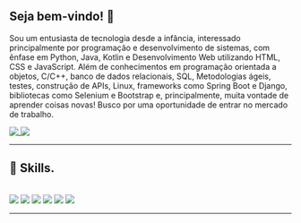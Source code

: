 ## Seja bem-vindo! 👋
 
Sou um entusiasta de tecnologia desde a infância, interessado principalmente por programação e desenvolvimento de sistemas, com ênfase em Python, Java, Kotlin e Desenvolvimento Web utilizando HTML, CSS e JavaScript. Além de conhecimentos em programação orientada a objetos, C/C++, banco de dados relacionais, SQL, Metodologias ágeis, testes, construção de APIs, Linux, frameworks como Spring Boot e Django, bibliotecas como Selenium e Bootstrap e, principalmente, muita vontade de aprender coisas novas! Busco por uma oportunidade de entrar no mercado de trabalho.

<a href="https://github.com/sboechat">
  <img align= "top" src="https://github-readme-stats.vercel.app/api?username=sboechat&show_icons=true&theme=radical" />
</a>
<a href="https://github.com/sboechat">
  <img align= "top" src="https://github-readme-stats.vercel.app/api/top-langs/?username=sboechat&layout=compact&theme=radical" />
</a>


<hr>

## 🚀 Skills.
<div style="display: inline_block"></br>
  <img aling="center" alter="Python" src="https://img.shields.io/badge/Python-3776AB?style=for-the-badge&logo=python&logoColor=white"/>
  <img aling="center" alter="java" src="https://img.shields.io/badge/Java-ED8B00?style=for-the-badge&logo=openjdk&logoColor=white"/>
  <img aling="center" alter="PHP" src="https://img.shields.io/badge/Kotlin-777BB4?style=for-the-badge&logo=php&logoColor=white"/>
  <img aling="center" alter="html5" src="https://img.shields.io/badge/HTML5-E34F26?style=for-the-badge&logo=html5&logoColor=white"/>
  <img aling="center" alter="css3" src="https://img.shields.io/badge/CSS3-1572B6?style=for-the-badge&logo=css3&logoColor=white"/>
  <img aling="center" alter="javaScript" src="https://img.shields.io/badge/JavaScript-323330?style=for-the-badge&logo=javascript&logoColor=F7DF1E"/>
</div>
<hr>
<!--
**sboechat/sboechat** is a ✨ _special_ ✨ repository because its `README.md` (this file) appears on your GitHub profile.

Here are some ideas to get you started:

- 🔭 I’m currently working on ...
- 🌱 I’m currently learning ...
- 👯 I’m looking to collaborate on ...
- 🤔 I’m looking for help with ...
- 💬 Ask me about ...
- 📫 How to reach me: ...
- 😄 Pronouns: ...
- ⚡ Fun fact: ...
-->
